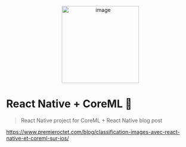 <p align="center">
<img width="207" alt="image" src="https://user-images.githubusercontent.com/1102595/56277368-832c6900-6104-11e9-93fa-9d27636e3fb5.png">
</p>

# React Native + CoreML 🧠

> React Native project for CoreML + React Native blog post 

https://www.premieroctet.com/blog/classification-images-avec-react-native-et-coreml-sur-ios/
